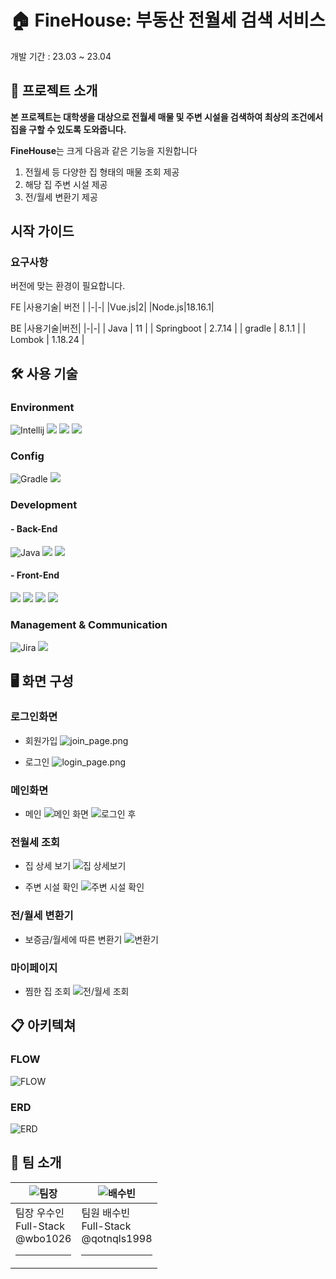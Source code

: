 # 🏠 FineHouse: 부동산 전월세 검색 서비스
개발 기간 : 23.03 ~ 23.04



## 🌟 프로젝트 소개

**본 프로젝트는 대학생을 대상으로 전월세 매물 및 주변 시설을 검색하여 최상의 조건에서 집을 구할 수 있도록 도와줍니다.**

**FineHouse**는 크게 다음과 같은 기능을 지원합니다
1. 전월세 등 다양한 집 형태의 매물 조회 제공
2. 해당 집 주변 시설 제공
3. 전/월세 변환기 제공
   


## 시작 가이드
### 요구사항
버전에 맞는 환경이 필요합니다.

FE
|사용기술| 버전 |
|-|-|
|Vue.js|2|
|Node.js|18.16.1|

BE
|사용기술|버전|
|-|-|
| Java | 11 |
| Springboot | 2.7.14 |
| gradle | 8.1.1 |
| Lombok | 1.18.24 |

## 🛠️ 사용 기술
### Environment
![Intellij](https://img.shields.io/badge/intellijidea-000000?style=for-the-badge&logo=intellijidea&logoColor=white)
 <img src="https://img.shields.io/badge/Visual Studio Code-007ACC?style=for-the-badge&logo=git&logoColor=white"> 
 <img src="https://img.shields.io/badge/gitlab-6666c4?style=for-the-badge&logo=gitlab&logoColor=white"> 
 <img src="https://img.shields.io/badge/git-F05032?style=for-the-badge&logo=git&logoColor=white"> 

### Config
![Gradle](https://img.shields.io/badge/gradle-02303A?style=for-the-badge&logo=gradle&logoColor=white)
<img src="https://img.shields.io/badge/NPM-f5f5f5?style=for-the-badge&logo=npm&logoColor=black">

### Development
#### - Back-End
![Java](https://img.shields.io/badge/java-%23ED8B00.svg?style=for-the-badge&logo=java&logoColor=white)
<img src="https://img.shields.io/badge/springboot-6DB33F?style=for-the-badge&logo=springboot&logoColor=white">
<img src="https://img.shields.io/badge/mysql-4479A1?style=for-the-badge&logo=mysql&logoColor=white">


#### - Front-End
<img src="https://img.shields.io/badge/html5-E34F26?style=for-the-badge&logo=html5&logoColor=white"> <img src="https://img.shields.io/badge/css-1572B6?style=for-the-badge&logo=css3&logoColor=white"> <img src="https://img.shields.io/badge/javascript-F7DF1E?style=for-the-badge&logo=javascript&logoColor=black"> <img src="https://img.shields.io/badge/vue.js-4FC08D?style=for-the-badge&logo=vue.js&logoColor=white"> 

### Management & Communication
![Jira](https://img.shields.io/badge/jira-%230A0FFF.svg?style=for-the-badge&logo=jira&logoColor=white)
<img src="https://img.shields.io/badge/Notion-%23000000.svg?style=for-the-badge&logo=notion&logoColor=white">


## 🖥️ 화면 구성

### 로그인화면

- 회원가입 
![join_page.png](pjt_img/join_page.png)

- 로그인
![login_page.png](pjt_img/login_page.png)

### 메인화면
- 메인
![메인 화면](pjt_img/main_page_normal.png)
![로그인 후](pjt_img/main_page_after_login.png)

### 전월세 조회
- 집 상세 보기
![집 상세보기](pjt_img/house_detail.png)

- 주변 시설 확인
![주변 시설 확인](pjt_img/house_libray.png)

### 전/월세 변환기
- 보증금/월세에 따른 변환기
![변환기](pjt_img/calculate.png)

### 마이페이지
- 찜한 집 조회
![전/월세 조회](pjt_img/like_list_wal.png)


## 📋 아키텍쳐

### FLOW
![FLOW](./PJT_flow.PNG)

### ERD
![ERD](./ERD.png)

## 🤝 팀 소개

|![팀장](https://secure.gravatar.com/avatar/4d5b40714cbd62edcde8c9b9f1ad2069?s=80&d=identicon)|![배수빈](https://secure.gravatar.com/avatar/9169f2910f62eee22e3523b967c4488a?s=80&d=identicon)|
|-|-|
|팀장 우수인<br>Full-Stack<br>@wbo1026<hr>|팀원 배수빈<br>Full-Stack<br>@qotnqls1998<hr>|



